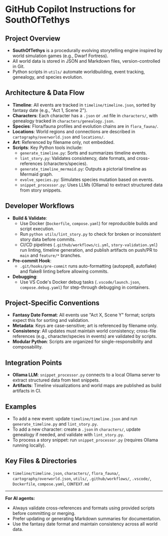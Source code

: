 # GitHub Copilot Instructions for SouthOfTethys

## Project Overview
- **SouthOfTethys** is a procedurally evolving storytelling engine inspired by world simulation games (e.g., Dwarf Fortress).
- All world data is stored in JSON and Markdown files, version-controlled in Git.
- Python scripts in `utils/` automate worldbuilding, event tracking, genealogy, and species evolution.

## Architecture & Data Flow
- **Timeline**: All events are tracked in `timeline/timeline.json`, sorted by fantasy date (e.g., "Act 1, Scene 2").
- **Characters**: Each character has a `.json` or `.md` file in `characters/`, with genealogy tracked in `characters/genealogy.json`.
- **Species**: Flora/fauna profiles and evolution chains are in `flora_fauna/`.
- **Locations**: World regions and connections are described in `cartography/overworld.json` and `locations/`.
- **Art**: Referenced by filename only, not embedded.
- **Scripts**: Key Python tools include:
  - `generate_timeline.py`: Sorts and summarizes timeline events.
  - `lint_story.py`: Validates consistency, date formats, and cross-references (characters/species).
  - `generate_timeline_mermaid.py`: Outputs a pictorial timeline as Mermaid graph.
  - `evolve_species.py`: Simulates species mutation based on events.
  - `snippet_processor.py`: Uses LLMs (Ollama) to extract structured data from story snippets.

## Developer Workflows
- **Build & Validate**:
  - Use Docker (`Dockerfile`, `compose.yaml`) for reproducible builds and script execution.
  - Run `python utils/lint_story.py` to check for broken or inconsistent story data before commits.
  - CI/CD pipelines (`.github/workflows/ci.yml`, `story-validation.yml`) run linting, timeline generation, and publish artifacts on push/PR to `main` and `feature/*` branches.
- **Pre-commit Hook**:
  - `.git/hooks/pre-commit` runs auto-formatting (autopep8, autoflake) and flake8 linting before allowing commits.
- **Debugging**:
  - Use VS Code's Docker debug tasks (`.vscode/launch.json`, `compose.debug.yaml`) for step-through debugging in containers.

## Project-Specific Conventions
- **Fantasy Date Format**: All events use "Act X, Scene Y" format; scripts expect this for sorting and validation.
- **Metadata**: Keys are case-sensitive; art is referenced by filename only.
- **Consistency**: All updates must maintain world consistency; cross-file references (e.g., character/species in events) are validated by scripts.
- **Modular Python**: Scripts are organized for single-responsibility and composability.

## Integration Points
- **Ollama LLM**: `snippet_processor.py` connects to a local Ollama server to extract structured data from text snippets.
- **Artifacts**: Timeline visualizations and world maps are published as build artifacts in CI.

## Examples
- To add a new event: update `timeline/timeline.json` and run `generate_timeline.py` and `lint_story.py`.
- To add a new character: create a `.json` in `characters/`, update genealogy if needed, and validate with `lint_story.py`.
- To process a story snippet: run `snippet_processor.py` (requires Ollama running locally).

## Key Files & Directories
- `timeline/timeline.json`, `characters/`, `flora_fauna/`, `cartography/overworld.json`, `utils/`, `.github/workflows/`, `.vscode/`, `Dockerfile`, `compose.yaml`, `CONTEXT.md`

---
**For AI agents:**
- Always validate cross-references and formats using provided scripts before committing or merging.
- Prefer updating or generating Markdown summaries for documentation.
- Use the fantasy date format and maintain consistency across all world data.

